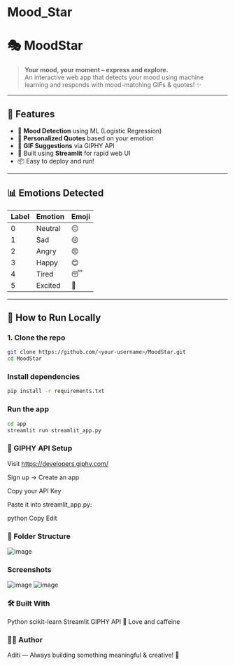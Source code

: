 # Mood_Star
# 🎭 MoodStar

> **Your mood, your moment – express and explore.**  
> An interactive web app that detects your mood using machine learning and responds with mood-matching GIFs & quotes! ✨

---

## 📌 Features

- 🧠 **Mood Detection** using ML (Logistic Regression)
- 💬 **Personalized Quotes** based on your emotion
- 📸 **GIF Suggestions** via GIPHY API
- 🧪 Built using **Streamlit** for rapid web UI
- 📦 Easy to deploy and run!

---

## 📊 Emotions Detected

| Label | Emotion  | Emoji |
|-------|----------|-------|
| 0     | Neutral  | 😐    |
| 1     | Sad      | 😢    |
| 2     | Angry    | 😠    |
| 3     | Happy    | 😊    |
| 4     | Tired    | 😴    |
| 5     | Excited  | 🤩    |

---

## 🚀 How to Run Locally

### 1. Clone the repo

```bash
git clone https://github.com/<your-username>/MoodStar.git
cd MoodStar
```
### Install dependencies

```bash
pip install -r requirements.txt
```

### Run the app

```bash
cd app
streamlit run streamlit_app.py
```

### 🔑 GIPHY API Setup
Visit https://developers.giphy.com/

Sign up → Create an app

Copy your API Key

Paste it into streamlit_app.py:

python
Copy
Edit

### 📁 Folder Structure

![image](https://github.com/user-attachments/assets/0026bc7e-67e4-4d3b-9394-027e64f6ba6c)

### Screenshots
![image](https://github.com/user-attachments/assets/dfd68bd5-7b62-46ee-97d0-bfdd32818c8c)
![image](https://github.com/user-attachments/assets/48611fa2-59b3-4b9a-b216-bda6a6b90677)


### 🛠️ Built With

Python
scikit-learn
Streamlit
GIPHY API
💙 Love and caffeine

### 👩‍💻 Author
Aditi — Always building something meaningful & creative! 💫




